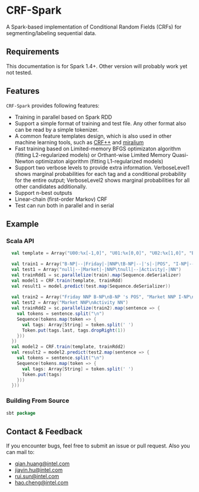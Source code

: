 # CRF-Spark
A Spark-based implementation of Conditional Random Fields (CRFs) for segmenting/labeling sequential data.

## Requirements
This documentation is for Spark 1.4+. Other version will probably work yet not tested.

## Features

`CRF-Spark` provides following features:
* Training in parallel based on Spark RDD
* Support a simple format of training and test file. Any other format also can be read by a simple tokenizer.
* A common feature templates design, which is also used in other machine learning tools, such as [CRF++](https://taku910.github.io/crfpp/) and [miralium](https://code.google.com/archive/p/miralium/)
* Fast training based on Limited-memory BFGS optimizaton algorithm (fitting L2-regularized models) or Orthant-wise Limited Memory Quasi-Newton optimizaton algorithm (fitting L1-regularized models)
* Support two verbose levels to provide extra information. VerboseLevel1 shows marginal probabilities for each tag and a conditional probability for the entire output; VerboseLevel2 shows marginal probabilities for all other candidates additionally.
* Support n-best outputs
* Linear-chain (first-order Markov) CRF
* Test can run both in parallel and in serial

## Example

### Scala API

```scala
  val template = Array("U00:%x[-1,0]", "U01:%x[0,0]", "U02:%x[1,0]", "B")

  val train1 = Array("B-NP|--|Friday|-|NNP\tB-NP|--|'s|-|POS", "I-NP|--|Market|-|NNP\tI-NP|--|Activity|-|NN")
  val test1 = Array("null|--|Market|-|NNP\tnull|--|Activity|-|NN")
  val trainRdd1 = sc.parallelize(train).map(Sequence.deSerializer)
  val model1 = CRF.train(template, trainRdd)
  val result1 = model.predict(test.map(Sequence.deSerializer))
  
  val train2 = Array("Friday NNP B-NP\nB-NP 's POS", "Market NNP I-NP\nActivity NN I-NP")
  val test2 = Array("Market NNP\nActivity NN")
  val trainRdd2 = sc.parallelize(train2).map(sentence => {
    val tokens = sentence.split("\n")
    Sequence(tokens.map(token => {
      val tags: Array[String] = token.split(' ')
      Token.put(tags.last, tags.dropRight(1))
    }))
  })
  val model2 = CRF.train(template, trainRdd2)
  val result2 = model2.predict(test2.map(sentence => {
    val tokens = sentence.split("\n")
    Sequence(tokens.map(token => {
      val tags: Array[String] = token.split(' ')
      Token.put(tags)
    }))
  }))
```

### Building From Source

```scala
sbt package
```

## Contact & Feedback

 If you encounter bugs, feel free to submit an issue or pull request.
 Also you can mail to:
 * qian.huang@intel.com
 * jiayin.hu@intel.com
 * rui.sun@intel.com
 * hao.cheng@intel.com
